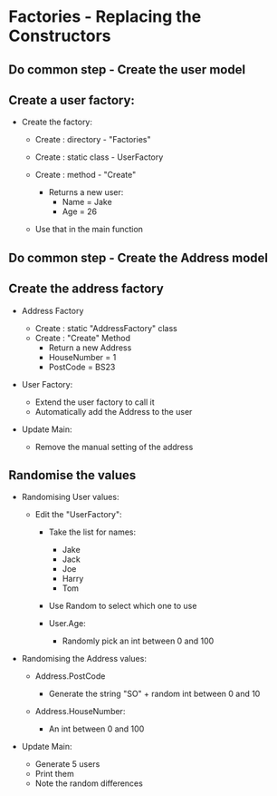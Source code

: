 # Factories - Replacing the Constructors

## Do common step - Create the user model

## Create a user factory:
* Create the factory:
    * Create : directory - "Factories" 
    * Create : static class - UserFactory 
    * Create : method - "Create"
        * Returns a new user:
            * Name = Jake
            * Age = 26
    
    * Use that in the main function

## Do common step - Create the Address model

## Create the address factory
* Address Factory
    * Create : static "AddressFactory" class
    * Create : "Create" Method
        * Return a new Address
        * HouseNumber = 1
        * PostCode = BS23

* User Factory:
    * Extend the user factory to call it
    * Automatically add the Address to the user

* Update Main:
    * Remove the manual setting of the address

## Randomise the values
* Randomising User values:
    * Edit the "UserFactory":
        * Take the list for names:
            * Jake
            * Jack
            * Joe
            * Harry
            * Tom

        * Use Random to select which one to use

        * User.Age:
            * Randomly pick an int between 0 and 100

* Randomising the Address values:
    * Address.PostCode
        * Generate the string "SO" + random int between 0 and 10

    * Address.HouseNumber:
        * An int between 0 and 100

* Update Main:
    * Generate 5 users
    * Print them
    * Note the random differences
